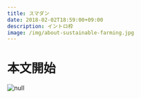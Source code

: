 ```yaml
---
title: スマダン
date: 2018-02-02T18:59:00+09:00
description: イントロ枠
image: /img/about-sustainable-farming.jpg
---
```

# 本文開始

![null](/img/products-grid2.jpg)
